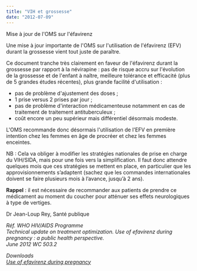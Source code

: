 ```yaml
---
title: "VIH et grossesse"
date: "2012-07-09"
---
```


Mise à jour de l'OMS sur l'éfavirenz

Une mise à jour importante de l'OMS sur l'utilisation de l'éfavirenz (EFV) durant la grossesse vient tout juste de paraître.

Ce document tranche très clairement en faveur de l'éfavirenz durant la grossesse par rapport à la névirapine : pas de risque accru sur l'évolution de la grossesse et de l'enfant à naître, meilleure tolérance et efficacité (plus de 5 grandes études récentes), plus grande facilité d'utilisation :

- pas de problème d'ajustement des doses ;
- 1 prise versus 2 prises par jour ;
- pas de problème d'interaction médicamenteuse notamment en cas de traitement de traitement antituberculeux ;
- coût encore un peu supérieur mais différentiel désormais modeste.

L'OMS recommande donc désormais l'utilisation de l'EFV en première intention chez les femmes en âge de procréer et chez les femmes enceintes.

NB : Cela va obliger à modifier les stratégies nationales de prise en charge du VIH/SIDA, mais pour une fois vers la simplification. Il faut donc attendre quelques mois que ces stratégies se mettent en place, en particulier que les approvisionnements s’adaptent (sachez que les commandes internationales doivent se faire plusieurs mois à l’avance, jusqu’à 2 ans).

**Rappel** : il est nécessaire de recommander aux patients de prendre ce médicament au moment du coucher pour atténuer ses effets neurologiques à type de vertiges.

Dr Jean-Loup Rey, Santé publique

*Réf. WHO HIV/AIDS Programme  
Technical update on treatment optimization. Use of efavirenz during pregnancy : a public health perspective.  
June 2012 WC 503.2*

*Downloads  
[Use of efavirenz during pregnancy](http://whqlibdoc.who.int/publications/2012/9789241503792_eng.pdf)*

